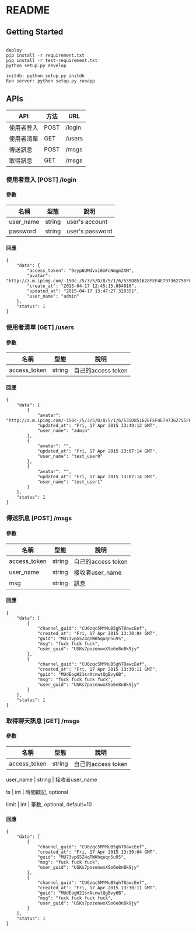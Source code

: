 # README
## Getting Started
```

deploy
pip install -r requirement.txt
pip install -r test-requirement.txt
python setup.py develop

initdb: python setup.py initdb
Run server: python setup.py runapp

```

## APIs
API | 方法 | URL
---- |----- | -----
使用者登入 | POST | /login
使用者清單 | GET | /users
傳送訊息 | POST | /msgs
取得訊息 | GET | /msgs


### 使用者登入 [POST] /login

#### 參數
名稱 | 型態 | 說明
---- |----- | -----
user_name | string | user's account
password | string | user's password

#### 回應
```
{
    "data": {
        "access_token": "9zyp6UMdvxi6mFcNmgm2XM",
        "avatar": "http://z.m.ipimg.com/-150c-/5/3/5/D/8/5/1/6/535D851628FEF4E797362755F02E7194.jpg",
        "create_at": "2015-04-17 12:45:15.884010",
        "updated_at": "2015-04-17 13:47:27.320351",
        "user_name": "admin"
    },
    "status": 1
}
```


### 使用者清單 [GET] /users

#### 參數
名稱 | 型態 | 說明
---- |----- | -----
access_token | string | 自己的access token

#### 回應
```
{
    "data": [
        {
            "avatar": "http://z.m.ipimg.com/-150c-/5/3/5/D/8/5/1/6/535D851628FEF4E797362755F02E7194.jpg",
            "updated_at": "Fri, 17 Apr 2015 13:49:12 GMT",
            "user_name": "admin"
        },
        {
            "avatar": "",
            "updated_at": "Fri, 17 Apr 2015 13:07:14 GMT",
            "user_name": "test_user0"
        },
        {
            "avatar": "",
            "updated_at": "Fri, 17 Apr 2015 13:07:14 GMT",
            "user_name": "test_user1"
        }
    ],
    "status": 1
}
```


### 傳送訊息 [POST] /msgs

#### 參數
名稱 | 型態 | 說明
---- |----- | -----
access_token | string | 自己的access token
user_name | string | 接收者user_name
msg | string | 訊息

#### 回應
```
{
    "data": [
        {
            "channel_guid": "CU6zqc5MYMuB5ghT8awcEef",
            "created_at": "Fri, 17 Apr 2015 13:30:04 GMT",
            "guid": "MU73vpG5Z4qTWKhquqn5u95",
            "msg": "fuck fuck fuck",
            "user_guid": "USKs7pozenwxXSo6e8nBk9jy"
        },
        {
            "channel_guid": "CU6zqc5MYMuB5ghT8awcEef",
            "created_at": "Fri, 17 Apr 2015 13:30:11 GMT",
            "guid": "MUdEogH21srAcnwtQgBvy6B",
            "msg": "fuck fuck fuck fuck",
            "user_guid": "USKs7pozenwxXSo6e8nBk9jy"
        }
    ],
    "status": 1
}
```

### 取得聊天訊息 [GET] /msgs

#### 參數
名稱 | 型態 | 說明
---- |----- | -----
access_token | string | 自己的access token

user_name | string | 接收者user_name

ts | int | 時間戳記, optional

limit | int | 筆數, optional, default=10

#### 回應

```
{
    "data": [
        {
            "channel_guid": "CU6zqc5MYMuB5ghT8awcEef",
            "created_at": "Fri, 17 Apr 2015 13:30:04 GMT",
            "guid": "MU73vpG5Z4qTWKhquqn5u95",
            "msg": "fuck fuck fuck",
            "user_guid": "USKs7pozenwxXSo6e8nBk9jy"
        },
        {
            "channel_guid": "CU6zqc5MYMuB5ghT8awcEef",
            "created_at": "Fri, 17 Apr 2015 13:30:11 GMT",
            "guid": "MUdEogH21srAcnwtQgBvy6B",
            "msg": "fuck fuck fuck fuck",
            "user_guid": "USKs7pozenwxXSo6e8nBk9jy"
        }
    ],
    "status": 1
}
```
